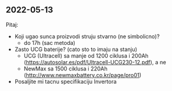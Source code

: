 ## 2022-05-13
Pitaj:
- Koji ugao sunca proizvodi struju stvarno (ne simbolicno)?
	- do 17h (sac metoda)
- Zasto UCG baterije? (cato sto to imaju na stanju)
  - UCG (Ultracell) sa manje od 1200 ciklusa i 200Ah (https://autosolar.es/pdf/Ultracell-UCG230-12.pdf), a ne 
  - NewMax sa 1500 ciklusa i 220Ah (http://www.newmaxbattery.co.kr/page/pro01)
- Posaljite mi tacnu specifikaciju Invertora